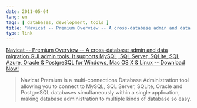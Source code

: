 ```yaml
---
date: 2011-05-04
lang: en
tags: [ databases, development, tools ]
title: "Navicat -- Premium Overview -- A cross-database admin and data migration GUI admin tools. It supports MySQL, SQL Server, SQLite, SQL Azure, Oracle & PostgreSQL for Windows, Mac OS X & Linux -- Download Now!"
type: link
---
```


[Navicat -- Premium Overview -- A cross-database admin and data
migration GUI admin tools. It supports MySQL, SQL Server, SQLite, SQL
Azure, Oracle & PostgreSQL for Windows, Mac OS X & Linux -- Download
Now!](http://www.navicat.com/en/products/navicat_premium/premium_overview.html)

> Navicat Premium is a multi-connections Database Administration tool
> allowing you to connect to MySQL, SQL Server, SQLite, Oracle and
> PostgreSQL databases simultaneously within a single application,
> making database administration to multiple kinds of database so easy.

